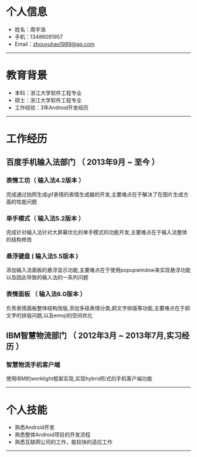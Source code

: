 # 个人信息

- 姓名：周宇浩
- 手机：13486091957
- Email：zhouyuhao1989@qq.com

---

# 教育背景

 - 本科：浙江大学软件工程专业
 - 硕士：浙江大学软件工程专业
 - 工作经验：3年Android开发经历

---

# 工作经历

## 百度手机输入法部门 （ 2013年9月 ~ 至今 ）

### 表情工坊（ 输入法4.2版本 ）
完成通过拍照生成gif表情的表情生成器的开发,主要难点在于解决了在图片生成方面的性能问题

### 单手模式（ 输入法5.2版本 ）
完成针对输入法针对大屏幕优化的单手模式的功能开发,主要难点在于输入法整体的结构修改


### 悬浮键盘 ( 输入法5.5版本 )
添加输入法面板的悬浮显示功能,主要难点在于使用popupwindow来实现悬浮功能以及因此导致的输入法的一系列问题


### 表情面板 （ 输入法6.0版本 ）
负责表情面板整体结构改版,添加多级表情分类,颜文字排版等功能,主要难点在于颜文字的排版问题,以及emoji的空间优化


## IBM智慧物流部门 （ 2012年3月 ~ 2013年7月,实习经历 ）

### 智慧物流手机客户端
使用IBM的worklight框架实现,实现hybrid形式的手机客户端功能

---

# 个人技能

- 熟悉Android开发
- 熟悉整体Android项目的开发流程
- 熟悉互联网公司的工作，能较快的适应工作

---
